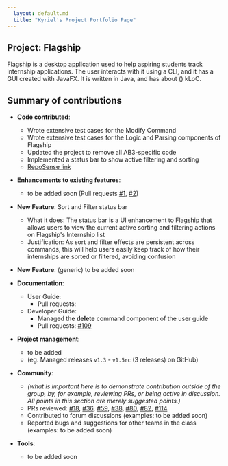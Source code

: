 ```yaml
---
  layout: default.md
  title: "Kyriel's Project Portfolio Page"
---
```


## Project: Flagship

Flagship is a desktop application used to help aspiring students track internship applications. The user interacts with it using a CLI, and it has a GUI created with JavaFX. It is written in Java, and has about () kLoC.

## Summary of contributions

* **Code contributed**: 
    * Wrote extensive test cases for the Modify Command
    * Wrote extensive test cases for the Logic and Parsing components of Flagship
    * Updated the project to remove all AB3-specific code
    * Implemented a status bar to show active filtering and sorting
    * [RepoSense link](https://nus-cs2103-ay2324s1.github.io/tp-dashboard/?search=&sort=groupTitle&sortWithin=title&timeframe=commit&mergegroup=&groupSelect=groupByRepos&breakdown=true&checkedFileTypes=docs~functional-code~test-code&since=2023-09-22&tabOpen=true&tabType=authorship&tabAuthor=s-kybound&tabRepo=AY2324S1-CS2103T-W17-1%2Ftp%5Bmaster%5D&authorshipIsMergeGroup=false&authorshipFileTypes=docs&authorshipIsBinaryFileTypeChecked=false&authorshipIsIgnoredFilesChecked=false)

* **Enhancements to existing features**:
    * to be added soon (Pull requests [\#1](), [\#2]())

* **New Feature**: Sort and Filter status bar
    * What it does: The status bar is a UI enhancement to Flagship that allows users to view the current active sorting and filtering actions on Flagship's Internship list
    * Justification: As sort and filter effects are persistent across commands, this will help users easily keep track of how their internships are sorted or filtered, avoiding confusion
  
* **New Feature**: (generic) to be added soon

* **Documentation**:
    * User Guide:
        * Pull requests:
    * Developer Guide:
        * Managed the **delete** command component of the user guide
        * Pull requests: [\#109](https://github.com/AY2324S1-CS2103T-W17-1/tp/pull/109)

* **Project management**:
    * to be added
    * (eg. Managed releases `v1.3` - `v1.5rc` (3 releases) on GitHub)

* **Community**:
    * *(what is important here is to demonstrate contribution outside of the group, by, for example, reviewing PRs, or being active in discussion. All points in this section are merely suggested points.)*
    * PRs reviewed: [\#18](https://github.com/AY2324S1-CS2103T-W17-1/tp/pull/18), [\#36](https://github.com/AY2324S1-CS2103T-W17-1/tp/pull/36), [\#59](https://github.com/AY2324S1-CS2103T-W17-1/tp/pull/59), [\#38](https://github.com/AY2324S1-CS2103T-W17-1/tp/pull/38), [\#80](https://github.com/AY2324S1-CS2103T-W17-1/tp/pull/80), [\#82](https://github.com/AY2324S1-CS2103T-W17-1/tp/pull/82), [\#114](https://github.com/AY2324S1-CS2103T-W17-1/tp/pull/114)
    * Contributed to forum discussions (examples: to be added soon)
    * Reported bugs and suggestions for other teams in the class (examples: to be added soon)

* **Tools**:
    * to be added soon
